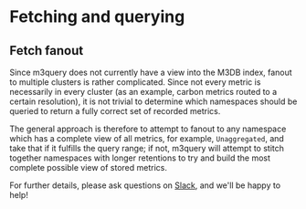 # Fetching and querying

## Fetch fanout

Since m3query does not currently have a view into the M3DB index, fanout to multiple clusters is rather complicated. Since not every metric is necessarily in every cluster (as an example, carbon metrics routed to a certain resolution), it is not trivial to determine which namespaces should be queried to return a fully correct set of recorded metrics.

The general approach is therefore to attempt to fanout to any namespace which has a complete view of all metrics, for example, `Unaggregated`, and take that if it fulfills the query range; if not, m3query will attempt to stitch together namespaces with longer retentions to try and build the most complete possible view of stored metrics.

For further details, please ask questions on [Slack](http://bit.ly/m3slack), and we'll be happy to help!
